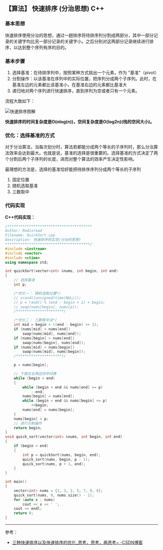 ## 【算法】 快速排序 (分治思想) C++



### 基本思想

快速排序使用分治的思想，通过一趟排序将待排序列分割成两部分，其中一部分记录的关键字均比另一部分记录的关键字小。之后分别对这两部分记录继续进行排序，以达到整个序列有序的目的。

### 基本步骤

1. 选择基准：在待排序列中，按照某种方式挑出一个元素，作为 "基准"（pivot）
2. 分割操作：以该基准在序列中的实际位置，把序列分成两个子序列。此时，在基准左边的元素都比该基准小，在基准右边的元素都比基准大
3. 递归地对两个序列进行快速排序，直到序列为空或者只有一个元素。



流程大致如下：

![快速排序图解](https://i.loli.net/2021/03/12/tW6OZdXMPyhErYA.png)

**快速排序的时间复杂度是O(nlog(n))，空间复杂度是O(log2n)(栈的空间大小)。**

### 优化：选择基准的方式

对于分治算法，当每次划分时，算法若都能分成两个等长的子序列时，那么分治算法效率会达到最大。也就是说，基准的选择是很重要的。选择基准的方式决定了两个分割后两个子序列的长度，进而对整个算法的效率产生决定性影响。

最理想的方法是，选择的基准恰好能把待排序序列分成两个等长的子序列

1. 固定位置
2. 随机选取基准
3. 三数取中



### 代码实现

**C++代码实现：**

```cpp
/***************************************
Author: Redisread
Filename: QuickSort.cpp
Description: 快速排序的实现(分治的思想)
***************************************/
#include <iostream>
#include <vector>
#include <ctime>
using namespace std;

int quickSort(vector<int> &nums, int begin, int end)
{
    // 选择基准
    int p;

    /*优化一： 随机选取位置*/
    // srand((unsigned)time(NULL));
    // p = rand() % (end - begin + 1) + begin;
    // swap(nums[begin], nums[p]);
    /**********************/

    /*优化二： 三数取中法*/
    int mid = begin + ((end - begin) >> 1);
    if (nums[mid] > nums[end])
        swap(nums[mid], nums[end]);
    if (nums[begin] > nums[end])
        swap(nums[begin], nums[end]);
    if (nums[mid] > nums[begin])
        swap(nums[mid], nums[begin]);
    /**********************/

    p = nums[begin];

    // 下面左右两边向中间靠
    while (begin < end)
    {
        while (begin < end && nums[end] >= p)
            --end;
        nums[begin] = nums[end];
        while (begin < end && nums[begin] <= p)
            ++begin;
        nums[end] = nums[begin];
    }
    nums[begin] = p;
    // 进行分割操作
    return begin;
}
void quick_sort(vector<int> &nums, int begin, int end)
{
    if (begin < end)
    {
        int p = quickSort(nums, begin, end);
        quick_sort(nums, begin, p - 1);
        quick_sort(nums, p + 1, end);
    }
}

int main()
{
    vector<int> nums = {1, 3, 2, 5, 7, 9, 8};
    quick_sort(nums, 0, nums.size() - 1);
    for (auto x : nums)
        cout << x << ' ';
    cout << endl;
    return 0;
}
```

---

参考：

- [三种快速排序以及快速排序的优化_思考，思考，再思考~ -CSDN博客](https://blog.csdn.net/insistGoGo/article/details/7785038)

